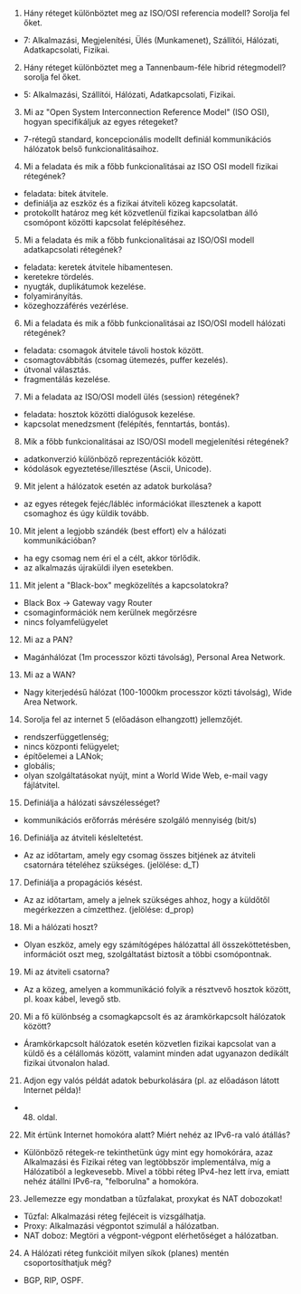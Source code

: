 1. Hány réteget különböztet meg az ISO/OSI referencia modell? Sorolja fel őket.
 - 7: Alkalmazási, Megjelenítési, Ülés (Munkamenet), Szállítói, Hálózati, Adatkapcsolati, Fizikai.
2. Hány réteget különböztet meg a Tannenbaum-féle hibrid rétegmodell? sorolja fel őket.
 - 5: Alkalmazási, Szállítói, Hálózati, Adatkapcsolati, Fizikai.
3. Mi az "Open System Interconnection Reference Model" (ISO OSI), hogyan specifikáljuk az egyes rétegeket?
 - 7-rétegű standard, koncepcionális modellt definiál kommunikációs hálózatok belső funkcionalitásaihoz.
4. Mi a feladata és mik a főbb funkcionalitásai az ISO OSI modell fizikai rétegének?
 - feladata: bitek átvitele.
 - definiálja az eszköz és a fizikai átviteli közeg kapcsolatát.
 - protokollt határoz meg két közvetlenül fizikai kapcsolatban álló csomópont közötti kapcsolat felépítéséhez.
5. Mi a feladata és mik a főbb funkcionalitásai az ISO/OSI modell adatkapcsolati rétegének?
 - feladata: keretek átvitele hibamentesen.
 - keretekre tördelés.
 - nyugták, duplikátumok kezelése.
 - folyamirányítás.
 - közeghozzáférés vezérlése.
6. Mi a feladata és mik a főbb funkcionalitásai az ISO/OSI modell hálózati rétegének?
 - feladata: csomagok átvitele távoli hostok között.
 - csomagtovábbítás (csomag ütemezés, puffer kezelés).
 - útvonal választás.
 - fragmentálás kezelése.
7. Mi a feladata az ISO/OSI modell ülés (session) rétegének?
 - feladata: hosztok közötti dialógusok kezelése.
 - kapcsolat menedzsment (felépítés, fenntartás, bontás).
8. Mik a főbb funkcionalitásai az ISO/OSI modell megjelenítési rétegének?
 - adatkonverzió különböző reprezentációk között.
 - kódolások egyeztetése/illesztése (Ascii, Unicode).
9. Mit jelent a hálózatok esetén az adatok burkolása? 
 - az egyes rétegek fejéc/lábléc információkat illesztenek a kapott csomaghoz és úgy küldik tovább.
10. Mit jelent a legjobb szándék (best effort) elv a hálózati kommunikációban?
 - ha egy csomag nem éri el a célt, akkor törlődik.
 - az alkalmazás újraküldi ilyen esetekben.
11. Mit jelent a "Black-box" megközelítés a kapcsolatokra?
 - Black Box -> Gateway vagy Router
 - csomaginformációk nem kerülnek megőrzésre
 - nincs folyamfelügyelet
12. Mi az a PAN?
 - Magánhálózat (1m processzor közti távolság), Personal Area Network.
13. Mi az a WAN?
 - Nagy kiterjedésű hálózat (100-1000km processzor közti távolság), Wide Area Network.
14. Sorolja fel az internet 5 (előadáson elhangzott) jellemzőjét.
 - rendszerfüggetlenség;
 - nincs központi felügyelet;
 - építőelemei a LANok;
 - globális;
 - olyan szolgáltatásokat nyújt, mint a World Wide Web, e-mail vagy fájlátvitel.
15. Definiálja a hálózati sávszélességet?
 - kommunikációs erőforrás mérésére szolgáló mennyiség (bit/s)
16. Definiálja az átviteli késleltetést.
 - Az az időtartam, amely egy csomag összes bitjének az átviteli csatornára tételéhez szükséges. (jelölése: d_T)
17. Definiálja a propagációs késést.
 - Az az időtartam, amely a jelnek szükséges ahhoz, hogy a küldőtől megérkezzen a címzetthez. (jelölése: d_prop)
18. Mi a hálózati hoszt?
 - Olyan eszköz, amely egy számítógépes hálózattal áll összeköttetésben, információt oszt meg, szolgáltatást biztosít a többi csomópontnak.
19. Mi az átviteli csatorna?
 - Az a közeg, amelyen a kommunikáció folyik a résztvevő hosztok között, pl. koax kábel, levegő stb.
20. Mi a fő különbség a csomagkapcsolt és az áramkörkapcsolt hálózatok között?
 - Áramkörkapcsolt hálózatok esetén közvetlen fizikai kapcsolat van a küldő és a célállomás között, valamint minden adat ugyanazon dedikált fizikai útvonalon halad.
21. Adjon egy valós példát adatok beburkolására (pl. az előadáson látott Internet példa)!
 - 48. oldal.
22. Mit értünk Internet homokóra alatt? Miért nehéz az IPv6-ra való átállás?
 - Különböző rétegek-re tekinthetünk úgy mint egy homokórára, azaz Alkalmazási és Fizikai réteg van legtöbbször implementálva, míg a Hálózatiból a legkevesebb. Mivel a többi réteg IPv4-hez lett írva, emiatt nehéz átállni IPv6-ra, "felborulna" a homokóra.
23. Jellemezze egy mondatban a tűzfalakat, proxykat és NAT dobozokat!
 - Tűzfal: Alkalmazási réteg fejléceit is vizsgálhatja.
 - Proxy: Alkalmazási végpontot szimulál a hálózatban.
 - NAT doboz: Megtöri a végpont-végpont elérhetőséget a hálózatban.
24. A Hálózati réteg funkcióit milyen síkok (planes) mentén csoportosíthatjuk még?
 - BGP, RIP, OSPF.
